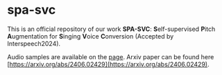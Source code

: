 # spa-svc
This is an official repository of our work **SPA-SVC**: **S**elf-supervised **P**itch **A**ugmentation for **S**inging **V**oice **C**onversion (Accepted by Interspeech2024).

Audio samples are available on the [page](https://shawnpi233.github.io/publication/paper/spasvc/).
Arxiv paper can be found here [https://arxiv.org/abs/2406.02429](https://arxiv.org/abs/2406.02429).
